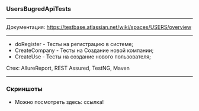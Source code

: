 ### UsersBugredApiTests
***
Документация: https://testbase.atlassian.net/wiki/spaces/USERS/overview
***

*  doRegister - Тесты на регистрацию в системе;
*  CreateCompany - Тесты на Создание новой компании;
*  CreateUse - Тесты на создание нового пользователя;

Стек: AllureReport, REST Assured, TestNG, Maven

***

### Скриншоты
* Можно посмотреть здесь: ссылка!
